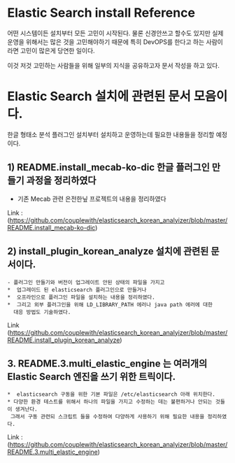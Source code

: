 
# Elastic Search  install Reference

 어떤 시스템이든 설치부터 모든 고민이 시작된다.
 물론 신경안쓰고 할수도 있지만 실제 운영을 위해서는 많은 것을 고민해야하기 때문에
 특히 DevOPS를 한다고 하는 사람이라면 고민이 많은게 당연한 일이다.
  
 이것 저것 고민하는 사람들을 위해 일부의 지식을 공유하고자 문서 작성을 하고 있다.

# Elastic Search 설치에 관련된 문서 모음이다.

   한글 형태소 분석 플러그인 설치부터
   설치하고 운영하는데 필요한 내용들을 정리할 예정이다.
	
##  1)  README.install_mecab-ko-dic 한글 플러그인 만들기 과정을 정리하였다

   * 기존 Mecab 관련 은전한닢 프로젝트의 내용을 정리하였다
	
   Link : (https://github.com/couplewith/elasticsearch_korean_analyizer/blob/master/README.install_mecab-ko-dic)


## 2) install_plugin_korean_analyze 설치에 관련된 문서이다.

    - 플러그인 만들기와 버전이 업그레이트 안된 상태의 파일을 가지고 
    *  업그레이드 된 elasticsearch 플러그인으로 만들거나 
    *  오프라인으로 플러그인 파일을 설치하는 내용을 정리하였다.
    *  그리고 외부 플러그인을 위해 LD_LIBRARY_PATH 에러나 java path 에러에 대한 
      대응 방법도 기술하였다.	  
  
   Link (https://github.com/couplewith/elasticsearch_korean_analyizer/blob/master/README.install_plugin_korean_analyze)
   


## 3. README.3.multi_elastic_engine 는 여러개의 Elastic Search 엔진을 쓰기 위한 트릭이다.

    *  elasticsearch 구동을 위한 기본 파일은 /etc/elasticsearch 아래 위치한다.
    * 다양한 환경 테스트를 위해서 하나의 파일을 가지고 수정하는 데는 불편하거나 안되는 것들이 생겨난다.
     그래서 구동 관련되 스크립트 들을 수정하여 다양하게 사용하기 위해 필요한 내용을 정리하였다.
  
   Link : (https://github.com/couplewith/elasticsearch_korean_analyizer/blob/master/README.3.multi_elastic_engine)
